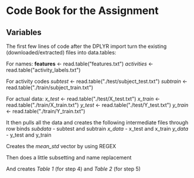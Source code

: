 # Code Book for the Assignment

## Variables
The first few lines of code after the DPLYR import turn the existing (downloaded/extracted) files into data.tables:

For names:
**features** <- read.table("features.txt")
*activities* <- read.table("activity_labels.txt")

For activity codes
*subtest* <- read.table("./test/subject_test.txt")
*subtrain* <- read.table("./train/subject_train.txt")

For actual data:
*x_test* <- read.table("./test/X_test.txt")
*x_train* <- read.table("./train/X_train.txt")
*y_test* <- read.table("./test/Y_test.txt")
*y_train* <- read.table("./train/Y_train.txt")

It then pulls all the data and creates the following intermediate files through row binds
*subdata* - subtest and subtrain
*x_data* - x_test and x_train
*y_data* - y_test and y_train

Creates the *mean_std* vector by using REGEX

Then does a little subsetting and name replacement

And creates *Table 1* (for step 4) and *Table 2* (for step 5)
